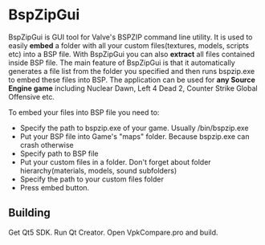 BspZipGui
=========

BspZipGui is GUI tool for Valve's BSPZIP command line utility. It is used to easily **embed** a folder with all your custom files(textures, models, scripts etc) into a BSP file. With BspZipGui you can also **extract** all files contained inside BSP file. The main feature of BspZipGui is that it automatically generates a file list from the folder you specified and then runs bspzip.exe to embed these files into BSP. The application can be used for **any Source Engine game** including Nuclear Dawn, Left 4 Dead 2, Counter Strike Global Offensive etc. 

To embed your files into BSP file you need to:
- Specify the path to bspzip.exe of your game. Usually <Path to your Game folder>/bin/bspzip.exe
- Put your BSP file into Game's "maps" folder. Because bspzip.exe can crash otherwise
- Specify path to BSP file
- Put your custom files in a folder. Don't forget about folder hierarchy(materials, models, sound subfolders)
- Specify the path to your custom files folder
- Press embed button. 

Building
--------

Get Qt5 SDK. Run Qt Creator. Open VpkCompare.pro and build.
